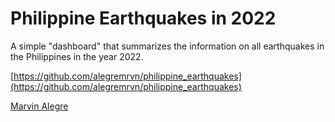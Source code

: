 Philippine Earthquakes in 2022
=====================

A simple "dashboard" that summarizes the information on all earthquakes in the Philippines in the year 2022.

[https://github.com/alegremrvn/philippine_earthquakes](https://github.com/alegremrvn/philippine_earthquakes)

[Marvin Alegre](https://alegremrvn.github.io/)
